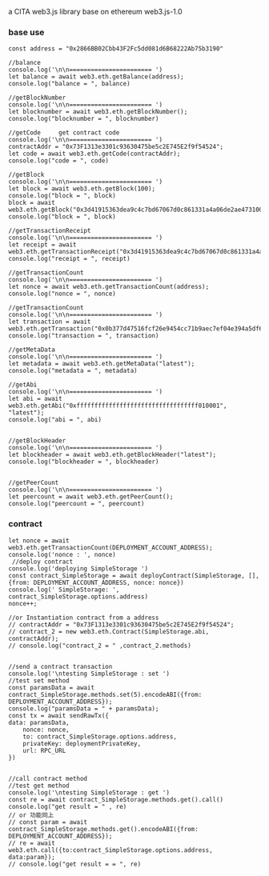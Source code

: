  a CITA web3.js library base on ethereum web3.js-1.0 

### base use
    const address = "0x2866BB02Cbb43F2Fc5dd081d6B68222Ab75b3190"

    //balance
    console.log('\n\n======================= ')
    let balance = await web3.eth.getBalance(address);
    console.log("balance = ", balance)

    //getBlockNumber
    console.log('\n\n======================= ')
    let blocknumber = await web3.eth.getBlockNumber();
    console.log("blocknumber = ", blocknumber)

    //getCode     get contract code
    console.log('\n\n======================= ')
    contractAddr = "0x73F1313e3301c93630475be5c2E745E2f9f54524";
    let code = await web3.eth.getCode(contractAddr);
    console.log("code = ", code)

    //getBlock
    console.log('\n\n======================= ')
    let block = await web3.eth.getBlock(100);
    console.log("block = ", block)
    block = await web3.eth.getBlock("0x3d41915363dea9c4c7bd67067d0c861331a4a06de2ae4731000fcf61d9dca4b9");
    console.log("block = ", block)

    //getTransactionReceipt
    console.log('\n\n======================= ')
    let receipt = await web3.eth.getTransactionReceipt("0x3d41915363dea9c4c7bd67067d0c861331a4a06de2ae4731000fcf61d9dca4b9");
    console.log("receipt = ", receipt)

    //getTransactionCount
    console.log('\n\n======================= ')
    let nonce = await web3.eth.getTransactionCount(address);
    console.log("nonce = ", nonce)

    //getTransactionCount
    console.log('\n\n======================= ')
    let transaction = await web3.eth.getTransaction("0x0b377d47516fcf26e9454cc71b9aec7ef04e394a5df6c8aee542870e62489728");
    console.log("transaction = ", transaction)

    //getMetaData
    console.log('\n\n======================= ')
    let metadata = await web3.eth.getMetaData("latest");
    console.log("metadata = ", metadata)

    //getAbi
    console.log('\n\n======================= ')
    let abi = await web3.eth.getAbi("0xffffffffffffffffffffffffffffffffff010001", "latest");
    console.log("abi = ", abi)


    //getBlockHeader
    console.log('\n\n======================= ')
    let blockheader = await web3.eth.getBlockHeader("latest");
    console.log("blockheader = ", blockheader)


    //getPeerCount
    console.log('\n\n======================= ')
    let peercount = await web3.eth.getPeerCount();
    console.log("peercount = ", peercount)

### contract

    let nonce = await web3.eth.getTransactionCount(DEPLOYMENT_ACCOUNT_ADDRESS);
    console.log('nonce : ', nonce)
     //deploy contract
    console.log('deploying SimpleStorage ')
    const contract_SimpleStorage = await deployContract(SimpleStorage, [], {from: DEPLOYMENT_ACCOUNT_ADDRESS, nonce: nonce})
    console.log(' SimpleStorage: ', contract_SimpleStorage.options.address)
    nonce++;

    //or Instantiation contract from a address
    // contractAddr = "0x73F1313e3301c93630475be5c2E745E2f9f54524";
    // contract_2 = new web3.eth.Contract(SimpleStorage.abi, contractAddr);
    // console.log("contract_2 = " ,contract_2.methods)


    //send a contract transaction
    console.log('\ntesting SimpleStorage : set ')
    //test set method
    const paramsData = await contract_SimpleStorage.methods.set(5).encodeABI({from: DEPLOYMENT_ACCOUNT_ADDRESS});
    console.log("paramsData = " + paramsData);
    const tx = await sendRawTx({
    data: paramsData,
        nonce: nonce,
        to: contract_SimpleStorage.options.address,
        privateKey: deploymentPrivateKey,
        url: RPC_URL
    })


    //call contract method
    //test get method
    console.log('\ntesting SimpleStorage : get ')
    const re = await contract_SimpleStorage.methods.get().call()
    console.log("get result = " , re)
    // or 功能同上
    // const param = await contract_SimpleStorage.methods.get().encodeABI({from: DEPLOYMENT_ACCOUNT_ADDRESS});
    // re = await web3.eth.call({to:contract_SimpleStorage.options.address, data:param});
    // console.log("get result = = ", re)

